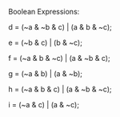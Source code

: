 Boolean Expressions:

d = (~a & ~b & c) | (a & b & ~c);

e = (~b & c) | (b & ~c);

f = (~a & b & ~c) | (a & ~b & c);

g = (~a & b) | (a & ~b);

h = (~a & b & c) | (a & ~b & ~c);

i = (~a & c) | (a & ~c);
